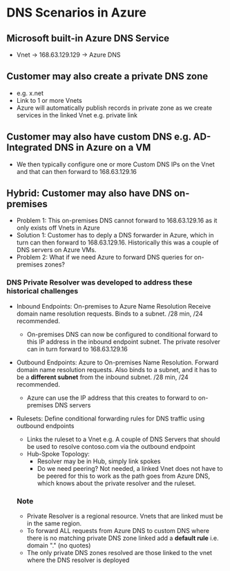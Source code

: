 # DNS Scenarios in Azure

## Microsoft built-in Azure DNS Service
- Vnet -> 168.63.129.129 -> Azure DNS

## Customer may also create a private DNS zone
- e.g. x.net
- Link to 1 or more Vnets
- Azure will automatically publish records in private zone as we create services in the linked Vnet e.g. private link

## Customer may also have custom DNS e.g. AD-Integrated DNS in Azure on a VM
- We then typically configure one or more Custom DNS IPs on the Vnet and that can then forward to 168.63.129.16

## Hybrid: Customer may also have DNS on-premises
- Problem 1: This on-premises DNS cannot forward to 168.63.129.16 as it only exists off Vnets in Azure
- Solution 1: Customer has to deply a DNS forwarder in Azure, which in turn can then forward to 168.63.129.16. Historically this was a couple of DNS servers on Azure VMs.
- Problem 2: What if we need Azure to forward DNS queries for on-premises zones?

### DNS Private Resolver was developed to address these historical challenges
- Inbound Endpoints: On-premises to Azure Name Resolution Receive domain name resolution requests. Binds to a subnet. /28 min, /24 recommended.
  - On-premises DNS can now be configured to conditional forward to this IP address in the inbound endpoint subnet. The private resolver can in turn forward to 168.63.129.16
- Outbound Endpoints: Azure to On-premises Name Resolution. Forward domain name resolution requests. Also binds to a subnet, and it has to be a **different subnet** from the inbound subnet. /28 min, /24 recommended.
  - Azure can use the IP address that this creates to forward to on-premises DNS servers
- Rulesets: Define conditional forwarding rules for DNS traffic using outbound endpoints
  - Links the ruleset to a Vnet e.g. A couple of DNS Servers that should be used to resolve contoso.com via the outbound endpoint
  - Hub-Spoke Topology:
    - Resolver may be in Hub, simply link spokes
    - Do we need peering? Not needed, a linked Vnet does not have to be peered for this to work as the path goes from Azure DNS, which knows about the private resolver and the ruleset.

  ### Note
  - Private Resolver is a regional resource. Vnets that are linked must be in the same region.
  - To forward ALL requests from Azure DNS to custom DNS where there is no matching private DNS zone linked add a **default rule** i.e. domain "." (no quotes)
  - The only private DNS zones resolved are those linked to the vnet where the DNS resolver is deployed
